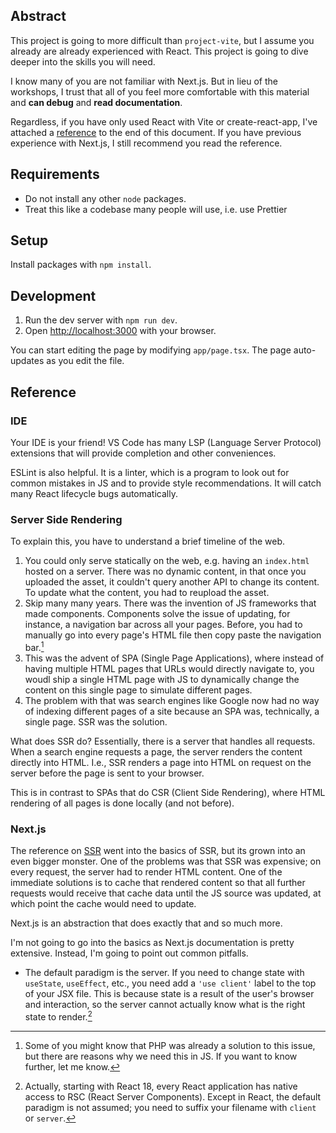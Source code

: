## Abstract

This project is going to more difficult than `project-vite`, but I assume you already are already experienced with React. This project is going to dive deeper into the skills you will need.

I know many of you are not familiar with Next.js. But in lieu of the workshops, I trust that all of you feel more comfortable with this material and **can debug** and **read documentation**.

Regardless, if you have only used React with Vite or create-react-app, I've attached a [reference](#reference) to the end of this document. If you have previous experience with Next.js, I still recommend you read the reference.

## Requirements

- Do not install any other `node` packages.
- Treat this like a codebase many people will use, i.e. use Prettier

## Setup

Install packages with `npm install`.

## Development

1. Run the dev server with `npm run dev`.
2. Open [http://localhost:3000](http://localhost:3000) with your browser.

You can start editing the page by modifying `app/page.tsx`. The page auto-updates as you edit the file.

## Reference

### IDE

Your IDE is your friend! VS Code has many LSP (Language Server Protocol) extensions that will provide completion and other conveniences.

ESLint is also helpful. It is a linter, which is a program to look out for common mistakes in JS and to provide style recommendations. It will catch many React lifecycle bugs automatically.

### Server Side Rendering

To explain this, you have to understand a brief timeline of the web.

1. You could only serve statically on the web, e.g. having an `index.html` hosted on a server. There was no dynamic content, in that once you uploaded the asset, it couldn't query another API to change its content. To update what the content, you had to reupload the asset.
2. Skip many many years. There was the invention of JS frameworks that made components. Components solve the issue of updating, for instance, a navigation bar across all your pages. Before, you had to manually go into every page's HTML file then copy paste the navigation bar.[^1]
3. This was the advent of SPA (Single Page Applications), where instead of having multiple HTML pages that URLs would directly navigate to, you woudl ship a single HTML page with JS to dynamically change the content on this single page to simulate different pages.
4. The problem with that was search engines like Google now had no way of indexing different pages of a site because an SPA was, technically, a single page. SSR was the solution.

What does SSR do? Essentially, there is a server that handles all requests. When a search engine requests a page, the server renders the content directly into HTML. I.e., SSR renders a page into HTML on request on the server before the page is sent to your browser.

This is in contrast to SPAs that do CSR (Client Side Rendering), where HTML rendering of all pages is done locally (and not before).

[^1]: Some of you might know that PHP was already a solution to this issue, but there are reasons why we need this in JS. If you want to know further, let me know.

### Next.js

The reference on [SSR](#ssr) went into the basics of SSR, but its grown into an even bigger monster. One of the problems was that SSR was expensive; on every request, the server had to render HTML content. One of the immediate solutions is to cache that rendered content so that all further requests would receive that cache data until the JS source was updated, at which point the cache would need to update.

Next.js is an abstraction that does exactly that and so much more.

I'm not going to go into the basics as Next.js documentation is pretty extensive. Instead, I'm going to point out common pitfalls.

- The default paradigm is the server. If you need to change state with `useState`, `useEffect`, etc., you need add a `'use client'` label to the top of your JSX file. This is because state is a result of the user's browser and interaction, so the server cannot actually know what is the right state to render.[^2]

[^2]: Actually, starting with React 18, every React application has native access to RSC (React Server Components). Except in React, the default paradigm is not assumed; you need to suffix your filename with `client` or `server`.

